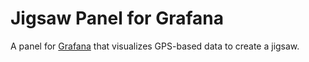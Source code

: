 Jigsaw Panel for Grafana
==========================
A panel for [Grafana](https://grafana.com/) that visualizes GPS-based data to create a jigsaw.

